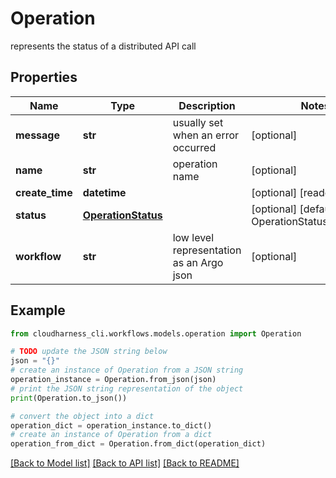 # Operation

represents the status of a distributed API call

## Properties

Name | Type | Description | Notes
------------ | ------------- | ------------- | -------------
**message** | **str** | usually set when an error occurred | [optional] 
**name** | **str** | operation name | [optional] 
**create_time** | **datetime** |  | [optional] [readonly] 
**status** | [**OperationStatus**](OperationStatus.md) |  | [optional] [default to OperationStatus.PENDING]
**workflow** | **str** | low level representation as an Argo json | [optional] 

## Example

```python
from cloudharness_cli.workflows.models.operation import Operation

# TODO update the JSON string below
json = "{}"
# create an instance of Operation from a JSON string
operation_instance = Operation.from_json(json)
# print the JSON string representation of the object
print(Operation.to_json())

# convert the object into a dict
operation_dict = operation_instance.to_dict()
# create an instance of Operation from a dict
operation_from_dict = Operation.from_dict(operation_dict)
```
[[Back to Model list]](../README.md#documentation-for-models) [[Back to API list]](../README.md#documentation-for-api-endpoints) [[Back to README]](../README.md)


